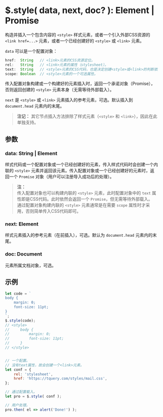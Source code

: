 # $.style( data, next, doc? ): Element | Promise

构造并插入一个包含内容的 `<style>` 样式元素，或者一个引入外部CSS资源的 `<link href=...>` 元素，或者一个已经创建好的 `<style>` 或 `<link>` 元素。

`data` 可以是一个配置对象：

```js
href:  String   // <link>元素的CSS资源定位。
rel:   String   // <link>元素的属性（stylesheet）。
text:  String   // <style>元素的CSS代码，也是决定创建<style>或<link>的判断依据
scope: Boolean  // <style>元素的一个可选属性。
```

传入配置对象构建或一个构建好的元素插入时，返回一个承诺对象（Promise），否则返回创建的 `<style>` 元素本身（无需等待外部载入）。

`next` 是 `<style>` 或 `<link>` 元素插入的参考元素，可选。默认插入到 `document.head` 元素内的末尾。

> **注记：**
> 其它节点插入方法排除了样式元素（`<style>` 和 `<link>`），因此在此单独支持。


## 参数

### data: String | Element

样式代码或一个配置对象或一个已经创建好的元素，传入样式代码时会创建一个内联的 `<style>` 元素并返回该元素。传入配置对象或一个已经创建好的元素时，返回一个 `Promise` 对象（用户可以注册导入成功后的处理）。

> **注：**<br>
> 传入配置对象也可以构建内联的 `<style>` 元素，此时配置对象中的 `text` 属性即是CSS代码。此时依然会返回一个 `Promise`，但无需等待外部载入。<br>
> 通过配置对象构建内联的 `<style>` 元素通常是在需要 `scope` 属性时才采用，否则简单传入CSS代码即可。<br>


### next: Element

样式元素插入的参考元素（在前插入），可选。默认为 `document.head` 元素内的末尾。


### doc: Document

元素所属文档对象，可选。


## 示例

```js
let code = `
body {
    margin: 0;
    font-size: 11pt;
}
`;
$.style(code);
// <style>
//     body {
//         margin: 0;
//         font-size: 11pt;
//     }
// </style>


// 一个配置。
// 没有text属性，故会创建一个<link>元素。
let conf = {
    rel: 'stylesheet',
    href: 'https://tquery.com/styles/mail.css',
};

// 通过配置载入。
let pro = $.style( conf );

// 用户处理。
pro.then( el => alert('Done!') );
```
